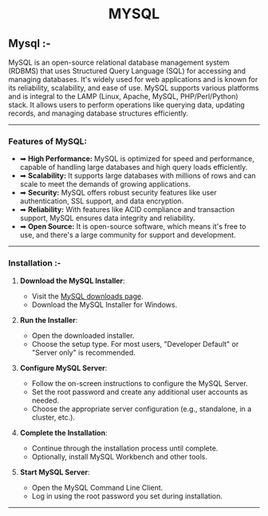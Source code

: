 # <p align="center">MYSQL</p>

## Mysql :-

  MySQL is an open-source relational database management system (RDBMS) that uses Structured Query Language (SQL) for accessing and managing databases. It's widely used for web applications and is known for its reliability, scalability, and ease of use. MySQL supports various platforms and is integral to the LAMP (Linux, Apache, MySQL, PHP/Perl/Python) stack. It allows users to perform operations like querying data, updating records, and managing database structures efficiently.

----------------------------------------------------------------------------------------------------------------------------------------------

  ### Features of MySQL:
- ➡ **High Performance:**  MySQL is optimized for speed and performance, capable of handling large databases and high query loads efficiently.
- ➡ **Scalability:** It supports large databases with millions of rows and can scale to meet the demands of growing applications.
- ➡ **Security:** MySQL offers robust security features like user authentication, SSL support, and data encryption.
- ➡ **Reliability:** With features like ACID compliance and transaction support, MySQL ensures data integrity and reliability.
- ➡ **Open Source:** It is open-source software, which means it's free to use, and there's a large community for support and development.
  
----------------------------------------------------------------------------------------------------------------------------------------------

  ### Installation :-

1. **Download the MySQL Installer**:
   - Visit the [MySQL downloads page](https://dev.mysql.com/downloads/installer/).
   - Download the MySQL Installer for Windows.

2. **Run the Installer**:
   - Open the downloaded installer.
   - Choose the setup type. For most users, "Developer Default" or "Server only" is recommended.

3. **Configure MySQL Server**:
   - Follow the on-screen instructions to configure the MySQL Server.
   - Set the root password and create any additional user accounts as needed.
   - Choose the appropriate server configuration (e.g., standalone, in a cluster, etc.).

4. **Complete the Installation**:
   - Continue through the installation process until complete.
   - Optionally, install MySQL Workbench and other tools.

5. **Start MySQL Server**:
   - Open the MySQL Command Line Client.
   - Log in using the root password you set during installation.

----------------------------------------------------------------------------------------------------------------------------------------------


  
